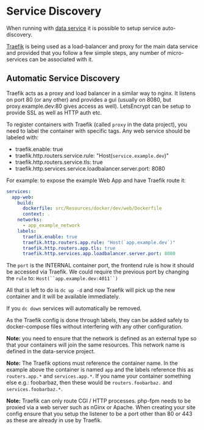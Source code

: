 # Service Discovery

When running with [data service](https://github.com/somnambulist-tech/data-service-skeleton) it is
possible to setup service auto-discovery.

[Traefik](https://traefik.io) is being used as a load-balancer and proxy for the main data
service and provided that you follow a few simple steps, any number of micro-services can be
associated with it.

## Automatic Service Discovery

Traefik acts as a proxy and load balancer in a similar way to nginx. It listens on port 80 (or any other)
and provides a gui (usually on 8080, but proxy.example.dev:80 gives access as well). LetsEncrypt can
be setup to provide SSL as well as HTTP auth etc.

To register containers with Traefik (called `proxy` in the data project), you need to label the container
with specific tags. Any web service should be labeled with:

 * traefik.enable: true
 * traefik.http.routers.service.rule: "Host(`service.example.dev`)"
 * traefik.http.routers.service.tls: true
 * traefik.http.services.service.loadbalancer.server.port: 8080

For example: to expose the example Web App and have Traefik route it:

```yaml
services:
  app-web:
    build:
      dockerfile: src/Resources/docker/dev/web/Dockerfile
      context: .
    networks:
      - app_example_network
    labels:
      traefik.enable: true
      traefik.http.routers.app.rule: "Host(`app.example.dev`)"
      traefik.http.routers.app.tls: true
      traefik.http.services.app.loadbalancer.server.port: 8080
```

The `port` is the INTERNAL container port, the frontend rule is how it should be accessed via
Traefik. We could require the previous port by changing the `rule` to: `Host(``app.example.dev:4011``)`

All that is left to do is `dc up -d` and now Traefik will pick up the new container and it will
be available immediately.

If you `dc down` services will automatically be removed.

As the Traefik config is done through labels, they can be added safely to docker-compose files
without interfering with any other configuration. 

__Note:__ you need to ensure that the network is defined as an external type so that your containers
will join the same resources. This network name is defined in the data-service project.

__Note:__ The Traefik options must reference the container name. In the example above the container is
named `app` and the labels reference this as `routers.app.*` and `services.app.*`. If you name your 
container something else e.g.: foobarbaz, then these would be `routers.foobarbaz.` and
`services.foobarbaz.*`.

__Note:__ Traefik can only route CGI / HTTP processes. php-fpm needs to be proxied via a web server
such as nGinx or Apache. When creating your site config ensure that you setup the listener to be
a port other than 80 or 443 as these are already in use by Traefik.
